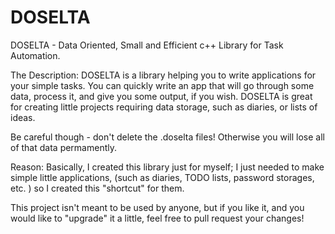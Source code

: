 # DOSELTA
DOSELTA - Data Oriented, Small and Efficient c++ Library for Task Automation.

The Description:
DOSELTA is a library helping you to write applications for your simple tasks.
You can quickly write an app that will go through some data, process it, and
give you some output, if you wish. DOSELTA is great for creating little
projects requiring data storage, such as diaries, or lists of ideas.

Be careful though - don't delete the .doselta files! Otherwise you will lose
all of that data permamently.

Reason:
Basically, I created this library just for myself; I just needed to make simple
little applications, (such as diaries, TODO lists, password storages, etc. ) so
I created this "shortcut" for them.

This project isn't meant to be used by
anyone, but if you like it, and you would like to "upgrade" it a little, feel
free to pull request your changes!
